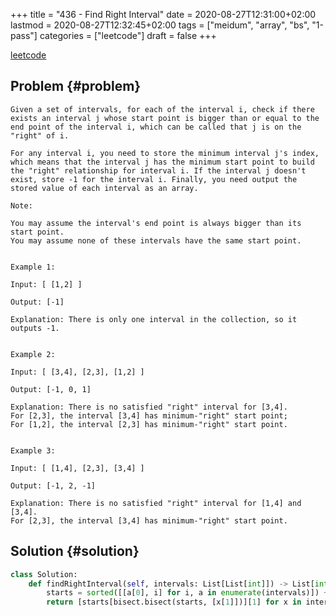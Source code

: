 +++
title = "436 - Find Right Interval"
date = 2020-08-27T12:31:00+02:00
lastmod = 2020-08-27T12:32:45+02:00
tags = ["meidum", "array", "bs", "1-pass"]
categories = ["leetcode"]
draft = false
+++

[leetcode](https://leetcode.com/problems/find-right-interval/)


## Problem {#problem}

```text
Given a set of intervals, for each of the interval i, check if there exists an interval j whose start point is bigger than or equal to the end point of the interval i, which can be called that j is on the "right" of i.

For any interval i, you need to store the minimum interval j's index, which means that the interval j has the minimum start point to build the "right" relationship for interval i. If the interval j doesn't exist, store -1 for the interval i. Finally, you need output the stored value of each interval as an array.

Note:

You may assume the interval's end point is always bigger than its start point.
You may assume none of these intervals have the same start point.


Example 1:

Input: [ [1,2] ]

Output: [-1]

Explanation: There is only one interval in the collection, so it outputs -1.


Example 2:

Input: [ [3,4], [2,3], [1,2] ]

Output: [-1, 0, 1]

Explanation: There is no satisfied "right" interval for [3,4].
For [2,3], the interval [3,4] has minimum-"right" start point;
For [1,2], the interval [2,3] has minimum-"right" start point.


Example 3:

Input: [ [1,4], [2,3], [3,4] ]

Output: [-1, 2, -1]

Explanation: There is no satisfied "right" interval for [1,4] and [3,4].
For [2,3], the interval [3,4] has minimum-"right" start point.
```


## Solution {#solution}

```python
class Solution:
    def findRightInterval(self, intervals: List[List[int]]) -> List[int]:
        starts = sorted([[a[0], i] for i, a in enumerate(intervals)]) + [[float('inf'), -1]]
        return [starts[bisect.bisect(starts, [x[1]])][1] for x in intervals]
```
